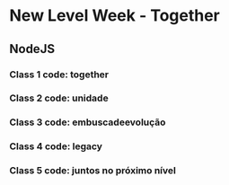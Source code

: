 # New Level Week - Together
## NodeJS
### Class 1 code: together
### Class 2 code: unidade
### Class 3 code: embuscadeevolução
### Class 4 code: legacy
### Class 5 code: juntos no próximo nível